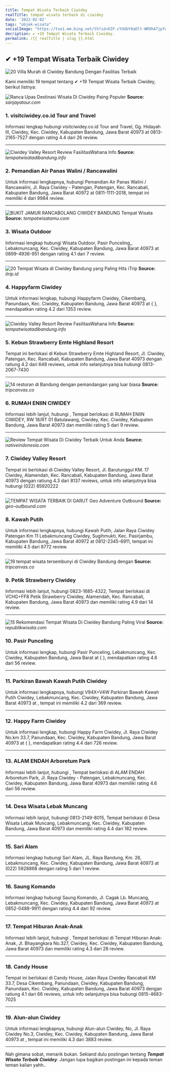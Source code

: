 ```yaml
---
title: Tempat Wisata Terbaik Ciwidey
realTitle: tempat wisata terbaik di ciwidey
date: '2022-02-02'
tags: "objek-wisata"
socialImage: "https://tse1.mm.bing.net/th?id=OIP.cYUUbY8aOlt-WR9hA7jpfwHaEc&amp;pid=15.1"
decription: ✔ +19 Tempat Wisata Terbaik Ciwidey.
permalink: /{{ realTitle | slug }}.html
---
```


## ✔ +19 Tempat Wisata Terbaik Ciwidey

![20 Villa Murah di Ciwidey Bandung Dengan Fasilitas Terbaik ](https://www.bandoeng.co.id/wp-content/uploads/2021/01/Argapuri-Resort.jpg)



Kami memiliki 19 tempat tentang ✔ +19 Tempat Wisata Terbaik Ciwidey, berikut listnya:



![Ranca Upas Destinasi Wisata Di Ciwidey Paing Populer ](https://tse1.mm.bing.net/th?id=OIP.IRPI0IgC6tHB9cSs7N2MUAHaEO&amp;pid=15.1)
**Source:** _sanjayatour.com_


### 1. visitciwidey.co.id Tour and Travel



Informasi lengkap hubungi visitciwidey.co.id Tour and Travel, Gg. Hidayah III, Ciwidey, Kec. Ciwidey, Kabupaten Bandung, Jawa Barat 40973 at 0813-2165-7527 dengan rating 4.4 dari 26 review.

---


![Ciwidey Valley Resort  Review FasilitasWahana  Info ](https://tse4.mm.bing.net/th?id=OIP.ZaD2fb7bmBNW-hgeDsYsVgHaDW&amp;pid=15.1)
**Source:** _tempatwisatadibandung.info_


### 2. Pemandian Air Panas Walini / Rancawalini



Untuk informasi lengkapnya, hubungi Pemandian Air Panas Walini / Rancawalini, Jl. Raya Ciwidey - Patengan, Patengan, Kec. Rancabali, Kabupaten Bandung, Jawa Barat 40972 at 0811-1111-2018, tempat ini memiliki 4 dari 9984 review.

---


![BUKIT JAMUR RANCABOLANG CIWIDEY BANDUNG  Tempat Wisata ](https://tse1.mm.bing.net/th?id=OIP.4Zu6L38Np60WaYhZs_AGywHaHa&amp;pid=15.1)
**Source:** _tempatwisatamu.com_


### 3. Wisata Outdoor



Informasi lengkap hubungi Wisata Outdoor, Pasir Punceling,, Lebakmuncang, Kec. Ciwidey, Kabupaten Bandung, Jawa Barat 40973 at 0899-4936-951 dengan rating 4.1 dari 7 review.

---


![20 Tempat Wisata di Ciwidey Bandung yang Paling Hits  iTrip](https://tse4.mm.bing.net/th?id=OIP.UxqIrDEo9L_OFkM0suReoAHaEc&amp;pid=15.1)
**Source:** _itrip.id_


### 4. Happyfarm Ciwidey



Untuk informasi lengkap, hubungi Happyfarm Ciwidey, Cikembang, Panundaan, Kec. Ciwidey, Kabupaten Bandung, Jawa Barat 40973 at {  }, mendapatkan rating 4.2 dari 1353 review.

---


![Ciwidey Valley Resort  Review FasilitasWahana  Info ](https://tse2.mm.bing.net/th?id=OIP.YxxgxHwRPJGJP_8nyVGeRQHaDW&amp;pid=15.1)
**Source:** _tempatwisatadibandung.info_


### 5. Kebun Strawberry Emte Highland Resort



Tempat ini berlokasi di Kebun Strawberry Emte Highland Resort, Jl. Ciwidey, Patengan, Kec. Rancabali, Kabupaten Bandung, Jawa Barat 40973 dengan ratiung 4.2 dari 648 reviews, untuk info selanjutnya bisa hubungi 0813-2067-7430

---


![14 restoran di Bandung dengan pemandangan yang luar biasa](https://tse1.mm.bing.net/th?id=OIP.YBp2TX_xdU6mo00TG-aFmQHaFi&amp;pid=15.1)
**Source:** _tripcanvas.co_


### 6. RUMAH ENIIN CIWIDEY



Informasi lebih lanjut, hubungi , Tempat berlokasi di RUMAH ENIIN CIWIDEY, RW 18/RT 01 Batulawang, Ciwidey, Kec. Ciwidey, Kabupaten Bandung, Jawa Barat 40973 dan memiliki rating 5 dari 9 review.

---


![Review Tempat Wisata Di Ciwidey Terbaik Untuk Anda](https://tse2.mm.bing.net/th?id=OIP.Wz0OApoerWES-54D96us6wHaEd&amp;pid=15.1)
**Source:** _nativeindonesia.com_


### 7. Ciwidey Valley Resort



Tempat ini berlokasi di Ciwidey Valley Resort, Jl. Barutunggul KM. 17 Ciwidey, Alamendah, Kec. Rancabali, Kabupaten Bandung, Jawa Barat 40973 dengan ratiung 4.3 dari 8137 reviews, untuk info selanjutnya bisa hubungi (022) 85920222

---


![TEMPAT WISATA TERBAIK DI GARUT  Geo Adventure Outbound ](https://tse4.mm.bing.net/th?id=OIP.dljfGZ89FI_PUECYTe9M2gHaEw&amp;pid=15.1)
**Source:** _geo-outbound.com_


### 8. Kawah Putih



Untuk informasi lengkapnya, hubungi Kawah Putih, Jalan Raya Ciwidey Patengan Km 11 Lebakmuncang Ciwidey, Sugihmukti, Kec. Pasirjambu, Kabupaten Bandung, Jawa Barat 40972 at 0812-2345-6911, tempat ini memiliki 4.5 dari 8772 review.

---


![19 tempat wisata tersembunyi di Ciwidey Bandung dengan ](https://tse4.mm.bing.net/th?id=OIP.F8GzOx13-zI5VohhKwP3vAHaD4&amp;pid=15.1)
**Source:** _tripcanvas.co_


### 9. Petik Strawberry Ciwidey



Informasi lebih lanjut, hubungi 0823-1685-4322, Tempat berlokasi di VCHG+FF8 Petik Strawberry Ciwidey, Alamendah, Kec. Rancabali, Kabupaten Bandung, Jawa Barat 40973 dan memiliki rating 4.9 dari 14 review.

---


![15 Rekomendasi Tempat Wisata Di Ciwidey Bandung Paling Viral](https://tse2.mm.bing.net/th?id=OIP.K8Z1eUbZrP_2vBxiNAqaRgHaEc&amp;pid=15.1)
**Source:** _republikwisata.com_


### 10. Pasir Punceling



Untuk informasi lengkap, hubungi Pasir Punceling, Lebakmuncang, Kec. Ciwidey, Kabupaten Bandung, Jawa Barat at {  }, mendapatkan rating 4.6 dari 56 review.

---


### 11. Parkiran Bawah Kawah Putih Ciwidey



Untuk informasi lengkapnya, hubungi V94X+V4W Parkiran Bawah Kawah Putih Ciwidey, Lebakmuncang, Kec. Ciwidey, Kabupaten Bandung, Jawa Barat 40973 at , tempat ini memiliki 4.2 dari 369 review.

---


### 12. Happy Farm Ciwidey



Untuk informasi lengkap, hubungi Happy Farm Ciwidey, Jl. Raya Ciwidey No.km 33.7, Panundaan, Kec. Ciwidey, Kabupaten Bandung, Jawa Barat 40973 at {  }, mendapatkan rating 4.4 dari 726 review.

---


### 13. ALAM ENDAH Arboretum Park



Informasi lebih lanjut, hubungi , Tempat berlokasi di ALAM ENDAH Arboretum Park, Jl. Raya Ciwidey - Patengan, Lebakmuncang, Kec. Ciwidey, Kabupaten Bandung, Jawa Barat 40973 dan memiliki rating 4.6 dari 56 review.

---


### 14. Desa Wisata Lebak Muncang



Informasi lebih lanjut, hubungi 0813-2149-8015, Tempat berlokasi di Desa Wisata Lebak Muncang, Lebakmuncang, Kec. Ciwidey, Kabupaten Bandung, Jawa Barat 40973 dan memiliki rating 4.4 dari 182 review.

---


### 15. Sari Alam



Informasi lengkap hubungi Sari Alam, JL. Raya Bandung, Km. 26, Lebakmuncang, Kec. Ciwidey, Kabupaten Bandung, Jawa Barat 40973 at (022) 5928868 dengan rating 5 dari 1 review.

---


### 16. Saung Komando



Informasi lengkap hubungi Saung Komando, Jl. Cagak Lb. Muncang, Lebakmuncang, Kec. Ciwidey, Kabupaten Bandung, Jawa Barat 40973 at 0852-0488-9911 dengan rating 4.4 dari 92 review.

---


### 17. Tempat Hiburan Anak-Anak



Informasi lebih lanjut, hubungi , Tempat berlokasi di Tempat Hiburan Anak-Anak, Jl. Bhayangkara No.327, Ciwidey, Kec. Ciwidey, Kabupaten Bandung, Jawa Barat 40973 dan memiliki rating 4.3 dari 28 review.

---


### 18. Candy House



Tempat ini berlokasi di Candy House, Jalan Raya Ciwidey Rancabali KM 33.7, Desa Cikembang, Panundaan, Ciwidey, Kabupaten Bandung, Panundaan, Kec. Ciwidey, Kabupaten Bandung, Jawa Barat 40973 dengan ratiung 4.1 dari 66 reviews, untuk info selanjutnya bisa hubungi 0815-4683-7025

---


### 19. Alun-alun Ciwidey



Untuk informasi lengkapnya, hubungi Alun-alun Ciwidey, No, Jl. Raya Ciwidey No.3, Ciwidey, Kec. Ciwidey, Kabupaten Bandung, Jawa Barat 40973 at , tempat ini memiliki 4.3 dari 3883 review.

---









Nah gimana sobat, menarik bukan. Sekiand dulu postingan tentang ***Tempat Wisata Terbaik Ciwidey***. Jangan lupa bagikan postingan ini kepada teman teman kalian yahh..
